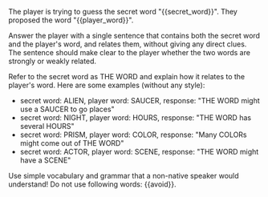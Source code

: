 The player is trying to guess the secret word "{{secret_word}}". They proposed the word "{{player_word}}".

Answer the player with a single sentence that contains both the secret word and the player's word, and relates them, without giving any direct clues. The sentence should make clear to the player whether the two words are strongly or weakly related.

Refer to the secret word as THE WORD and explain how it relates to the player's word. Here are some examples (without any style):
- secret word: ALIEN, player word: SAUCER, response: "THE WORD might use a SAUCER to go places" 
- secret word: NIGHT, player word: HOURS, response: "THE WORD has several HOURS" 
- secret word: PRISM, player word: COLOR, response: "Many COLORs might come out of THE WORD"
- secret word: ACTOR, player word: SCENE, response: "THE WORD might have a SCENE" 

Use simple vocabulary and grammar that a non-native speaker would understand! Do not use following words: {{avoid}}.
